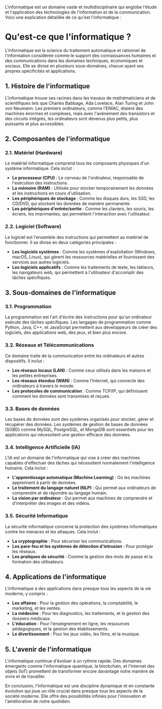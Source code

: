 L'informatique est un domaine vaste et multidisciplinaire qui englobe l'étude et l'application des technologies de l'information et de la communication. Voici une explication détaillée de ce qu'est l'informatique :

# Qu'est-ce que l'informatique ?

L'informatique est la science du traitement automatique et rationnel de l'information considérée comme le support des connaissances humaines et des communications dans les domaines techniques, économiques et sociaux. Elle se divise en plusieurs sous-domaines, chacun ayant ses propres spécificités et applications.

## 1. **Histoire de l'informatique**

L'informatique trouve ses racines dans les travaux de mathématiciens et de scientifiques tels que Charles Babbage, Ada Lovelace, Alan Turing et John von Neumann. Les premiers ordinateurs, comme l'ENIAC, étaient des machines énormes et complexes, mais avec l'avènement des transistors et des circuits intégrés, les ordinateurs sont devenus plus petits, plus puissants et plus accessibles.

## 2. **Composantes de l'informatique**

### 2.1. **Matériel (Hardware)**

Le matériel informatique comprend tous les composants physiques d'un système informatique. Cela inclut :

- **Le processeur (CPU)** : Le cerveau de l'ordinateur, responsable de l'exécution des instructions.
- **La mémoire (RAM)** : Utilisée pour stocker temporairement les données et les instructions en cours d'utilisation.
- **Les périphériques de stockage** : Comme les disques durs, les SSD, les CD/DVD, qui stockent les données de manière permanente.
- **Les périphériques d'entrée/sortie** : Comme les claviers, les souris, les écrans, les imprimantes, qui permettent l'interaction avec l'utilisateur.

### 2.2. **Logiciel (Software)**

Le logiciel est l'ensemble des instructions qui permettent au matériel de fonctionner. Il se divise en deux catégories principales :

- **Les logiciels systèmes** : Comme les systèmes d'exploitation (Windows, macOS, Linux), qui gèrent les ressources matérielles et fournissent des services aux autres logiciels.
- **Les logiciels applicatifs** : Comme les traitements de texte, les tableurs, les navigateurs web, qui permettent à l'utilisateur d'accomplir des tâches spécifiques.

## 3. **Sous-domaines de l'informatique**

### 3.1. **Programmation**

La programmation est l'art d'écrire des instructions pour qu'un ordinateur exécute des tâches spécifiques. Les langages de programmation comme Python, Java, C++, et JavaScript permettent aux développeurs de créer des logiciels, des applications web, des jeux, et bien plus encore.

### 3.2. **Réseaux et Télécommunications**

Ce domaine traite de la communication entre les ordinateurs et autres dispositifs. Il inclut :

- **Les réseaux locaux (LAN)** : Comme ceux utilisés dans les maisons et les petites entreprises.
- **Les réseaux étendus (WAN)** : Comme l'Internet, qui connecte des ordinateurs à travers le monde.
- **Les protocoles de communication** : Comme TCP/IP, qui définissent comment les données sont transmises et reçues.

### 3.3. **Bases de données**

Les bases de données sont des systèmes organisés pour stocker, gérer et récupérer des données. Les systèmes de gestion de bases de données (SGBD) comme MySQL, PostgreSQL, et MongoDB sont essentiels pour les applications qui nécessitent une gestion efficace des données.

### 3.4. **Intelligence Artificielle (IA)**

L'IA est un domaine de l'informatique qui vise à créer des machines capables d'effectuer des tâches qui nécessitent normalement l'intelligence humaine. Cela inclut :

- **L'apprentissage automatique (Machine Learning)** : Où les machines apprennent à partir de données.
- **Le traitement du langage naturel (NLP)** : Qui permet aux ordinateurs de comprendre et de répondre au langage humain.
- **La vision par ordinateur** : Qui permet aux machines de comprendre et d'interpréter des images et des vidéos.

### 3.5. **Sécurité Informatique**

La sécurité informatique concerne la protection des systèmes informatiques contre les menaces et les attaques. Cela inclut :

- **La cryptographie** : Pour sécuriser les communications.
- **Les pare-feu et les systèmes de détection d'intrusion** : Pour protéger les réseaux.
- **Les pratiques de sécurité** : Comme la gestion des mots de passe et la formation des utilisateurs.

## 4. **Applications de l'informatique**

L'informatique a des applications dans presque tous les aspects de la vie moderne, y compris :

- **Les affaires** : Pour la gestion des opérations, la comptabilité, le marketing, et les ventes.
- **La médecine** : Pour les diagnostics, les traitements, et la gestion des dossiers médicaux.
- **L'éducation** : Pour l'enseignement en ligne, les ressources pédagogiques, et la gestion des établissements.
- **Le divertissement** : Pour les jeux vidéo, les films, et la musique.

## 5. **L'avenir de l'informatique**

L'informatique continue d'évoluer à un rythme rapide. Des domaines émergents comme l'informatique quantique, la blockchain, et l'Internet des objets (IoT) promettent de transformer encore davantage notre manière de vivre et de travailler.

En conclusion, l'informatique est une discipline dynamique et en constante évolution qui joue un rôle crucial dans presque tous les aspects de la société moderne. Elle offre des possibilités infinies pour l'innovation et l'amélioration de notre quotidien.